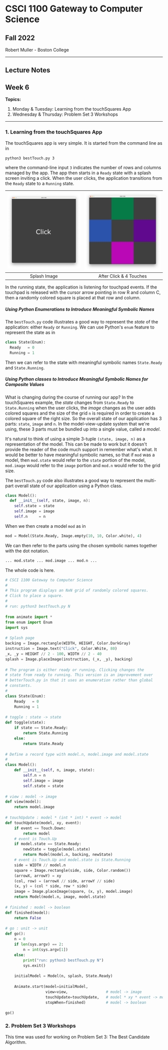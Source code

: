 # CSCI 1100 Gateway to Computer Science

## Fall 2022

Robert Muller - Boston College

---

## Lecture Notes
## Week 6

**Topics:**

1. Monday & Tuesday: Learning from the touchSquares App
1. Wednesday & Thursday: Problem Set 3 Workshops


---

### 1. Learning from the touchSquares App

The touchSquares app is very simple. It is started from the command line as in

```bash
python3 bestTouch.py 3
```

where the command-line input `3` indicates the number of rows and columns managed by the app. The app then starts in a `Ready` state with a splash screen inviting a click. When the user clicks, the application transitions from the `Ready` state to a `Running` state.

| <img src="./img/splash.png"> | <img src="./img/touch.png"> |
| :--------------------------: | :-------------------------: |
|         Splash Image         |   After Click & 4 Touches   |

In the running state, the application is listening for touchpad events. If the touchpad is released with the cursor arrow pointing in row R and column C, then a randomly colored square is placed at that row and column.

##### Using Python Enumerations to Introduce Meaningful Symbolic Names

The `bestTouch.py` code illustrates a good way to represent the *state* of the application: either `Ready` or `Running`. We can use Python's `enum` feature to represent the state as in

```python
class State(Enum):
  Ready   = 0
  Running = 1
```

Then we can refer to the state with meaningful symbolic names `State.Ready` and `State.Running`. 

##### Using Python classes to Introduce Meaningful Symbolic Names for Composite Values

What is changing during the course of running our app? In the touchSquares example, the *state* changes from `State.Ready` to `State.Running` when the user clicks, the *image* changes as the user adds colored squares and the size of the grid `n` is required in order to create a colored square of the right size. So the overall state of our application has 3 parts: `state`, `image` and `n`. In the model-view-update system that we're using, these 3 parts must be bundled up into a single value, called a *model*.

It's natural to think of using a simple 3-tuple `(state, image, n)` as a representation of the model. This can be made to work but it doesn't provide the reader of the code much support in remember what's what. It would be better to have meaningful symbolic names, so that if `mod` was a model, then `mod.state` would refer to the `state` portion of the model, `mod.image` would refer to the `image` portion and `mod.n` would refer to the grid size.

The `bestTouch.py` code also illustrates a good way to represent the multi-part overall state of our application using a Python class.

```python
class Model():
  def __init__(self, state, image, n):
    self.state = state
    self.image = image
    self.n     = n
```

When we then create a model `mod` as in

```python
mod = Model(State.Ready, Image.empty(10, 10, Color.white), 4)
```

We can then refer to the parts using the chosen symbolic names together with the dot notation.

````python
... mod.state ... mod.image ... mod.n ...
````

The whole code is here.

```python
# CSCI 1100 Gateway to Computer Science
#
# This program displays an NxN grid of randomly colored squares.
# Click to place a square.
#
# run: python3 bestTouch.py N

from animate import *
from enum import Enum
import sys

# Splash page
backing = Image.rectangle(WIDTH, HEIGHT, Color.DarkGray)
instruction = Image.text("Click", Color.White, 80)
_x, _y = HEIGHT // 2 - 100, WIDTH // 2 - 40
splash = Image.placeImage(instruction, (_x, _y), backing)

# The program is either ready or running. Clicking changes the
# state from ready to running. This version is an improvement over
# betterTouch.py in that it uses an enumeration rather than global
# constants.
#
class State(Enum):
    Ready   = 0
    Running = 1

# toggle : state -> state
def toggle(state):
    if state == State.Ready:
        return State.Running
    else:
        return State.Ready

# Define a record type with model.n, model.image and model.state
#
class Model():
    def __init__(self, n, image, state):
        self.n = n
        self.image = image
        self.state = state

# view : model -> image
def view(model):
    return model.image
        
# touchUpdate : model * (int * int) * event -> model
def touchUpdate(model, xy, event):
    if event == Touch.Down:
        return model
    # event is Touch.Up
    if model.state == State.Ready:
        newState = toggle(model.state)
        return Model(model.n, backing, newState)
    # event is Touch.Up and model.state is State.Running
    side = WIDTH // model.n
    square = Image.rectangle(side, side, Color.random())
    (arrowX, arrowY) = xy
    (col, row) = (arrowX // side, arrowY // side)
    (x, y) = (col * side, row * side)
    image = Image.placeImage(square, (x, y), model.image)
    return Model(model.n, image, model.state)

# finished : model -> boolean
def finished(model):
    return False

# go : unit -> unit
def go():
    n = 0
    if len(sys.argv) == 2:
        n = int(sys.argv[1])
    else:
        print("run: python3 bestTouch.py N")
        sys.exit()

    initialModel = Model(n, splash, State.Ready)

    Animate.start(model=initialModel,
                  view=view,                 # model -> image
                  touchUpdate=touchUpdate,   # model * xy * event -> model
                  stopWhen=finished)         # model -> boolean

go()
```

### 2. Problem Set 3 Workshops

This time was used for working on Problem Set 3: The Best Candidate Algorithm.
